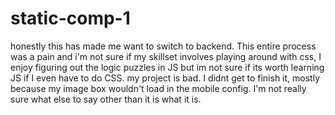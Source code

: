 # static-comp-1
honestly this has made me want to switch to backend. This entire process was a pain and i'm not sure if my skillset
involves playing around with css, I enjoy figuring out the logic puzzles in JS but im not sure if its worth learning JS if I even have to do CSS.
my project is bad. I didnt get to finish it, mostly because my image box wouldn't load in the mobile config.
I'm not really sure what else to say other than it is what it is. 


